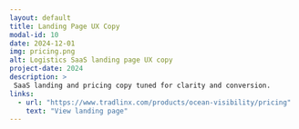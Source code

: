 ```yaml
---
layout: default
title: Landing Page UX Copy
modal-id: 10
date: 2024-12-01
img: pricing.png
alt: Logistics SaaS landing page UX copy
project-date: 2024
description: >
 SaaS landing and pricing copy tuned for clarity and conversion.
links:
  - url: "https://www.tradlinx.com/products/ocean-visibility/pricing"
    text: "View landing page"
---
```

